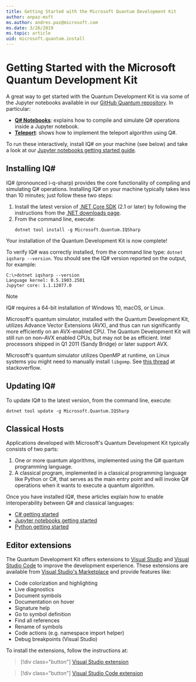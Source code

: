 ```yaml
---
title: Getting Started with the Microsoft Quantum Development Kit
author: anpaz-msft
ms.author: andres.paz@microsoft.com 
ms.date: 3/26/2019
ms.topic: article
uid: microsoft.quantum.install
---
```


# Getting Started with the Microsoft Quantum Development Kit #

A great way to get started with the Quantum Development Kit is via some of the Jupyter notebooks available in our [GitHub Quantum repository](https://github.com/Microsoft/Quantum.git).  In particular:

* **[Q# Notebooks](https://github.com/Microsoft/Quantum/tree/master/Samples/src/IntroToIQSharp/Notebook.ipynb)**: explains how to compile and simulate Q# operations inside a Jupyter notebook.
* **[Teleport](https://github.com/Microsoft/Quantum/tree/master/Samples/src/Teleportation/Notebook.ipynb)**: shows how to implement the teleport algorithm using Q#.

To run these interactively, install IQ# on your machine (see below) and take a look at our [Jupyter notebooks getting started guide](xref:microsoft.quantum.install.jupyter).


## Installing IQ# ##

IQ# (pronounced i-q-sharp) provides the core functionality of compiling and simulating Q# operations.
Installing IQ# on your machine typically takes less than 10 minutes; just follow these two steps:

1. Install the latest version of [.NET Core SDK](https://dotnet.microsoft.com/) (2.1 or later) by 
  following the instructions from the [.NET downloads page](https://www.microsoft.com/net/download).
2. From the command line, execute:
   ```Command Prompt
   dotnet tool install -g Microsoft.Quantum.IQSharp
   ```

Your installation of the Quantum Development Kit is now complete!

To verify IQ# was correctly installed, from the command line type: `dotnet iqsharp --version`. You should see the IQ# version reported on the output, for example:
```
C:\>dotnet iqsharp --version
Language kernel: 0.5.1903.2501
Jupyter core: 1.1.12077.0
```

> [!NOTE]
> IQ# requires a 64-bit installation of Windows 10, macOS, or Linux.
>
> Microsoft's quantum simulator, installed with the Quantum Development Kit, utilizes Advance Vector Extensions (AVX), 
> and thus can run significantly more efficiently on an AVX-enabled CPU.
> The Quantum Development Kit will still run on non–AVX enabled CPUs, but may not be as efficient.
> Intel processors shipped in Q1 2011 (Sandy Bridge) or later support AVX.
>
> Microsoft's quantum simulator utilizes OpenMP at runtime, on Linux systems you might need to manually install `libgomp`.
> See [this thread](https://stackoverflow.com/questions/52428334/unable-to-load-dll-microsoft-quantum-simulator-runtime-dll-centos-7) at stackoverflow.


## Updating IQ# ##

To update IQ# to the latest version, from the command line, execute:
```Command Prompt
dotnet tool update -g Microsoft.Quantum.IQSharp
```


## Classical Hosts ##

Applications developed with Microsoft's Quantum Development Kit typically consists of two parts:
1. One or more quantum algorithms, implemented using the Q# quantum programming language.
2. A classical program, implemented in a classical programming language like Python or C#, 
  that serves as the main entry point and will invoke Q# operations 
  when it wants to execute a quantum algorithm.

Once you have installed IQ#, these articles explain how to enable interoperability between Q# and classical languages:

* [C# getting started](xref:microsoft.quantum.install.csharp)
* [Jupyter notebooks getting started](xref:microsoft.quantum.install.jupyter)
* [Python getting started](xref:microsoft.quantum.install.python)

## Editor extensions ##

The Quantum Development Kit offers extensions to [Visual Studio](https://visualstudio.microsoft.com/vs/) 
and [Visual Studio Code](https://code.visualstudio.com/) to improve the development experience. 
These extensions are available from [Visual Studio's Marketplace](https://marketplace.visualstudio.com/) 
and provide features like:
* Code colorization and highlighting
* Live diagnostics
* Document symbols
* Documentation on hover
* Signature help
* Go to symbol definition
* Find all references
* Rename of symbols
* Code actions (e.g. namespace import helper)
* Debug breakpoints (Visual Studio)

To install the extensions, follow the instructions at:
> [!div class="button"]
> [Visual Studio extension](https://marketplace.visualstudio.com/items?itemName=quantum.DevKit)

> [!div class="button"]
> [Visual Studio Code extension](https://marketplace.visualstudio.com/items?itemName=quantum.quantum-devkit-vscode)


